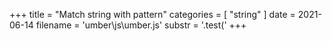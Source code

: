 +++
title = "Match string with pattern"
categories = [ "string" ]
date = 2021-06-14
filename = 'umber\js\umber.js'
substr = '.test('
+++
